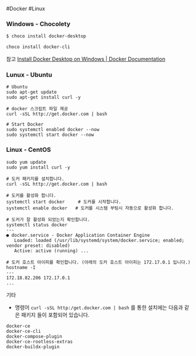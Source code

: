#Docker #Linux 

### Windows - Chocolety
```powershell
$ choco install docker-desktop 

choco install docker-cli
```

참고
[Install Docker Desktop on Windows | Docker Documentation](https://docs.docker.com/desktop/install/windows-install/)


### Lunux - Ubuntu
```shell
# Ubuntu
sudo apt-get update
sudo apt-get install curl -y

# docker 스크립트 파일 제공
curl -sSL http://get.docker.com | bash

# Start Docker
sudo systemctl enabled docker --now
sudo systemctl start docker --now
```

### Linux - CentOS
```shell
sudo yum update
sudo yum install curl -y

# 도커 패키지를 설치합니다.
curl -sSL http://get.docker.com | bash

# 도커를 활성화 합니다.
systemctl start docker     # 도커를 시작합니다.
systemctl enable docker   # 도커를 시스템 부팅시 자동으로 활성화 합니다.

# 도커가 잘 활성화 되었는지 확인합니다.
systemctl status docker
---
● docker.service - Docker Application Container Engine
   Loaded: loaded (/usr/lib/systemd/system/docker.service; enabled; vendor preset: disabled)
   Active: active (running) ...
 
# 도커 호스트 아이피를 확인합니다. (아래의 도커 호스트 아이피는 172.17.0.1 입니다.)
hostname -I
---
172.18.82.206 172.17.0.1
...
```


기타
- 명령어 `curl -sSL http:/get.docker.com | bash`  를 통한 설치에는 다음과 같은 패키지 들이 포함되어 있습니다.

```
docker-ce
docker-ce-cli
docker-compose-plugin
docker-ce-rootless-extras
docker-buildx-plugin
```

